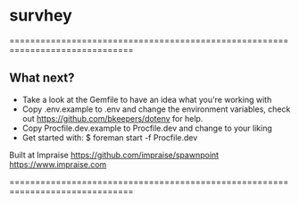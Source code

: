 # survhey
==============================================================================

  ## What next?

  - Take a look at the Gemfile to have an idea what you're working with
  - Copy .env.example to .env and change the environment variables,
    check out https://github.com/bkeepers/dotenv for help.
  - Copy Procfile.dev.example to Procfile.dev and change to your liking
  - Get started with: $ foreman start -f Procfile.dev

  Built at Impraise
  https://github.com/impraise/spawnpoint
  https://www.impraise.com

==============================================================================


